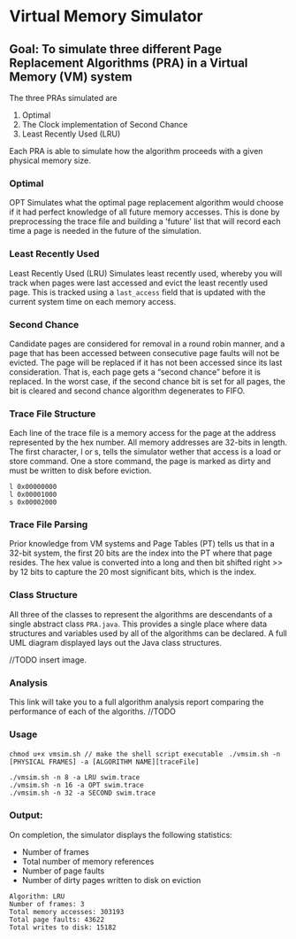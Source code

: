 # Virtual Memory Simulator

## Goal: To simulate three different Page Replacement Algorithms (PRA) in a Virtual Memory (VM) system

The three PRAs simulated are
  1. Optimal
  2. The Clock implementation of Second Chance
  3. Least Recently Used (LRU)

Each PRA is able to simulate how the algorithm proceeds with a given physical memory size.

### Optimal
OPT Simulates what the optimal page replacement algorithm would choose if it had perfect knowledge of all future memory
accesses. This is done by preprocessing the trace file and building a 'future' list that will record each time a
page is needed in the future of the simulation.

### Least Recently Used
Least Recently Used (LRU) Simulates least recently used, whereby you will track when pages were last accessed and evict the least recently used page. This is tracked using a ``last_access`` field that is updated with the current system
time on each memory access.

### Second Chance
Candidate pages are considered for removal in a round robin manner, and a page that has been accessed between consecutive page faults will not be evicted. The page will be replaced if it has not been accessed since its last consideration. That is, each page gets a “second chance” before it is replaced. In the worst case, if the second chance bit is set for all pages, the bit is cleared and second chance algorithm degenerates to FIFO.

### Trace File Structure
Each line of the trace file is a memory access for the page at the address represented by the hex number. All
memory addresses are 32-bits in length.
The first character, l or s, tells the simulator wether that access is a load or store command. One a store command,
the page is marked as dirty and must be written to disk before eviction.

```
l 0x00000000
l 0x00001000
s 0x00002000
```

### Trace File Parsing
Prior knowledge from VM systems and Page Tables (PT) tells us that in a 32-bit system, the first 20 bits are the
index into the PT where that page resides. The hex value is converted into a long and then bit shifted right >> by
12 bits to capture the 20 most significant bits, which is the index.


### Class Structure
All three of the classes to represent the algorithms are descendants of a single abstract class ``PRA.java``.
This provides a single place where data structures and variables used by all of the algorithms can be declared.
A full UML diagram displayed lays out the Java class structures.

//TODO insert image.

### Analysis
This link will take you to a full algorithm analysis report comparing the performance of each of the algoriths.
//TODO

### Usage
``chmod u+x vmsim.sh // make the shell script executable ``
``./vmsim.sh -n [PHYSICAL FRAMES] -a [ALGORITHM NAME][traceFile]``
```
./vmsim.sh -n 8 -a LRU swim.trace
./vmsim.sh -n 16 -a OPT swim.trace
./vmsim.sh -n 32 -a SECOND swim.trace
```

### Output:

On completion, the simulator displays the following statistics:
  - Number of frames
  - Total number of memory references
  - Number of page faults
  - Number of dirty pages written to disk on eviction

```
Algorithm: LRU
Number of frames: 3
Total memory accesses: 303193
Total page faults: 43622
Total writes to disk: 15182
```
